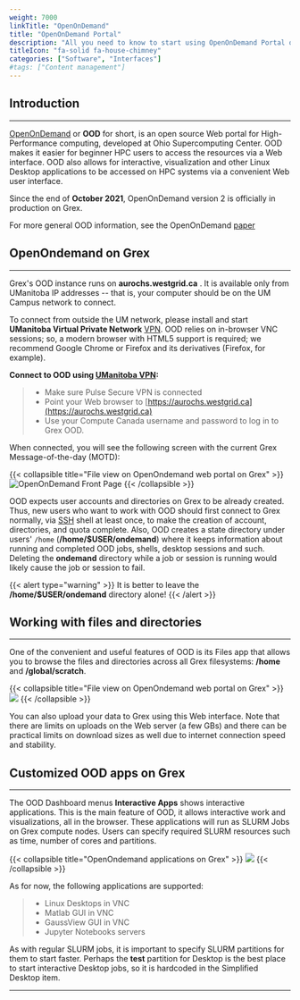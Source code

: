 ```yaml
---
weight: 7000
linkTitle: "OpenOnDemand"
title: "OpenOnDemand Portal"
description: "All you need to know to start using OpenOnDemand Portal on Grex."
titleIcon: "fa-solid fa-house-chimney"
categories: ["Software", "Interfaces"]
#tags: ["Content management"]
---
```


## Introduction
---

[OpenOnDemand](https://openondemand.org/ "OpenOnDemand") or __OOD__ for short, is an open source Web portal for High-Performance computing, developed at Ohio Supercomputing Center. OOD makes it easier for beginner HPC users to access the resources via a Web interface. OOD also allows for interactive, visualization and other Linux Desktop applications to be accessed on HPC systems via a convenient Web user interface.

Since the end of __October 2021__, OpenOnDemand version 2 is officially in production  on Grex. 

For more general OOD information, see the OpenOnDemand [paper](https://joss.theoj.org/papers/10.21105/joss.00622 "OpenOnDemand Paper")

## OpenOndemand on Grex 
---

Grex's OOD instance runs on **aurochs.westgrid.ca** . It is available only from UManitoba IP addresses -- that is, your computer should be on the UM Campus network to connect. 

To connect from outside the UM network, please install and start __UManitoba Virtual Private Network__ [VPN](https://umanitoba.ca/computing/ist/connect/virtualpn.html). OOD relies on in-browser VNC sessions; so, a modern browser with HTML5 support is required; we recommend Google Chrome or Firefox and its derivatives (Firefox, for example).

**Connect to OOD using [UManitoba VPN](https://umanitoba.ca/computing/ist/connect/virtualpn.html):**

> - Make sure Pulse Secure VPN is connected
> - Point your Web browser to [https://aurochs.westgrid.ca](https://aurochs.westgrid.ca) 
> - Use your Compute Canada username and password to log in to Grex OOD.

When connected, you will see the following screen with the current Grex Message-of-the-day (MOTD):

{{< collapsible title="File view on OpenOndemand web portal on Grex" >}}
![OpenOnDemand Front Page](ood/frontpage.png)
{{< /collapsible >}}

OOD expects user accounts and directories on Grex to be already created. Thus, new users who want to work with OOD should first connect to Grex normally, via [SSH](connecting/ssh) shell at least once, to make the creation of account, directories, and quota complete. Also, OOD creates a state directory under users' ``/home`` (__/home/$USER/ondemand__) where it keeps information about running and completed OOD jobs, shells, desktop sessions and such. Deleting the __ondemand__ directory while a job or session is running would likely cause the job or session to fail.

{{< alert type="warning" >}}
It is better to leave the __/home/$USER/ondemand__ directory alone!
{{< /alert >}}

## Working with files and directories
---

One of the convenient and useful features of OOD is its Files app that allows you to browse the files and directories
across all Grex filesystems: __/home__ and __/global/scratch__. 

{{< collapsible title="File view on OpenOndemand web portal on Grex" >}}
![](ood/files.png)
{{< /collapsible >}}

You can also upload your data to Grex using this Web interface. Note that there are limits on uploads on the Web server (a few GBs) and there can be practical limits on download sizes as well due to internet connection speed and stability.

## Customized OOD apps on Grex
---

The OOD Dashboard menus __Interactive Apps__ shows interactive applications. This is the main feature of OOD, it allows interactive work and visualizations, all in the browser. These applications will run as SLURM Jobs on Grex compute nodes. Users can specify required SLURM resources such as time, number of cores and partitions.

{{< collapsible title="OpenOndemand applications on Grex" >}}
![](ood/applications.png)
{{< /collapsible >}}

As for now, the following applications are supported:

> - Linux Desktops in VNC
> - Matlab GUI in VNC
> - GaussView GUI in VNC
> - Jupyter Notebooks servers

As with regular SLURM jobs, it is important to specify SLURM partitions for them to start faster. Perhaps the __test__ partition for Desktop is the best place to start interactive Desktop jobs, so it is hardcoded in the Simplified Desktop item.

---

<!-- {{< treeview display="tree" />}} -->

<!-- Changes and update:
* 
*
*
-->
